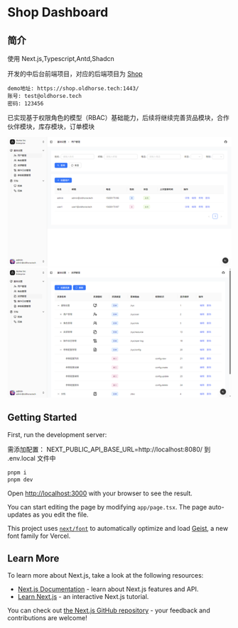 # Shop Dashboard

## 简介

使用 Next.js,Typescript,Antd,Shadcn

开发的中后台前端项目，对应的后端项目为 [Shop](https://github.com/Madq92/shop)

```
demo地址: https://shop.oldhorse.tech:1443/
账号: test@oldhorse.tech
密码: 123456
```

已实现基于权限角色的模型（RBAC）基础能力，后续将继续完善货品模块，合作伙伴模块，库存模块，订单模块

![用户定义](/public/demo/img.png)
![资源定义](/public/demo/img_1.png)

## Getting Started

First, run the development server:

需添加配置： NEXT_PUBLIC_API_BASE_URL=http://localhost:8080/ 到 .env.local 文件中

```bash
pnpm i
pnpm dev
```

Open [http://localhost:3000](http://localhost:3000) with your browser to see the result.

You can start editing the page by modifying `app/page.tsx`. The page auto-updates as you edit the file.

This project uses [`next/font`](https://nextjs.org/docs/app/building-your-application/optimizing/fonts) to automatically
optimize and load [Geist](https://vercel.com/font), a new font family for Vercel.

## Learn More

To learn more about Next.js, take a look at the following resources:

- [Next.js Documentation](https://nextjs.org/docs) - learn about Next.js features and API.
- [Learn Next.js](https://nextjs.org/learn) - an interactive Next.js tutorial.

You can check out [the Next.js GitHub repository](https://github.com/vercel/next.js) - your feedback and contributions
are welcome!
